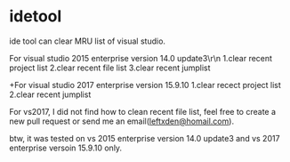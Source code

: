 # idetool
ide tool can clear MRU list of visual studio.

For visual studio 2015 enterprise version 14.0 update3\r\n
1.clear recent project list
2.clear recent file list
3.clear recent jumplist

+For visual studio 2017 enterprise version 15.9.10
1.clear recect project list
2.clear recent jumplist

For vs2017, I did not find how to clean recent file list, feel free to create a new pull request or send me an email(leftxden@homail.com).

btw, it was tested on vs 2015 enterprise version 14.0 update3 and vs 2017 enterprise versoin 15.9.10 only.
